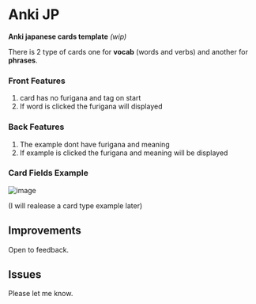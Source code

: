 # Anki JP

**Anki japanese cards template** *(wip)*


There is 2 type of cards one for **vocab** (words and verbs) and another for **phrases**.

### Front Features
1. card has no furigana and tag on start
2. If word is clicked the furigana will displayed

### Back Features
1. The example dont have furigana and meaning
2. If example is clicked the furigana and meaning will be displayed


### Card Fields Example  
![image](https://user-images.githubusercontent.com/32716474/120770207-d1d03380-c515-11eb-8e49-08cf28e59529.png)

(I will realease a card type example later)

## Improvements
Open to feedback.


## Issues
Please let me know.
